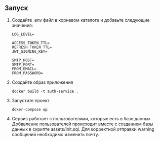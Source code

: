 
## Запуск

1. Создайте .env файл в корневом каталоге и добавьте следующие значения:

    ```
    LOG_LEVEL=
    
    ACCESS_TOKEN_TTL=
    REFRESH_TOKEN_TTL=
    JWT_SIGNING_KEY=
    
    SMTP_HOST=
    SMTP_PORT=
    FROM_EMAIL=
    FROM_PASSWORD=
    ```

2. Создайте образ приложения

    ```
   docker build -t auth-service .
   ```
3. Запустите проект

    ```
   doker-compose up
   ```
4. Сервис работает с пользователями, которые есть в базе данных. Добавление пользователей
происходит вместе с созданием базы данных в скрипте assets/init.sql. 
Для корректной отправки warning сообщений необходимо изменить почту.